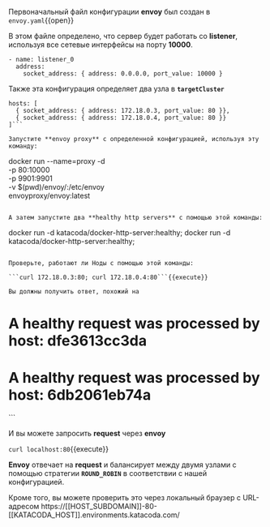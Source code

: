 Первоначальный файл конфигурации **envoy** был создан в
`envoy.yaml`{{open}}

В этом файле определено, что сервер будет работать со **listener**, используя все сетевые интерфейсы на порту **10000**.

```
- name: listener_0
  address:
    socket_address: { address: 0.0.0.0, port_value: 10000 }
```

Также эта конфигурация определяет два узла в **`targetCluster`**

```
hosts: [
  { socket_address: { address: 172.18.0.3, port_value: 80 }},
  { socket_address: { address: 172.18.0.4, port_value: 80 }}
]```

Запустите **envoy proxy** с определенной конфигурацией, используя эту команду:

```
docker run --name=proxy -d \
  -p 80:10000 \
  -p 9901:9901 \
  -v $(pwd)/envoy/:/etc/envoy \
  envoyproxy/envoy:latest
```{{execute}}

А затем запустите два **healthy http servers** с помощью этой команды:
```
docker run -d katacoda/docker-http-server:healthy;
docker run -d katacoda/docker-http-server:healthy;
```{{execute}}

Проверьте, работают ли Ноды с помощью этой команды:

```curl 172.18.0.3:80; curl 172.18.0.4:80```{{execute}}

Вы должны получить ответ, похожий на

```
<h1>A healthy request was processed by host: dfe3613cc3da</h1>
<h1>A healthy request was processed by host: 6db2061eb74a</h1>
```

И вы можете запросить **request** через **envoy**

```curl localhost:80```{{execute}}

**Envoy** отвечает на **request** и балансирует между двумя узлами с помощью стратегии **`ROUND_ROBIN`** в соответствии с нашей конфигурацией.

Кроме того, вы можете проверить это через локальный браузер с URL-адресом https://[[HOST_SUBDOMAIN]]-80-[[KATACODA_HOST]].environments.katacoda.com/

